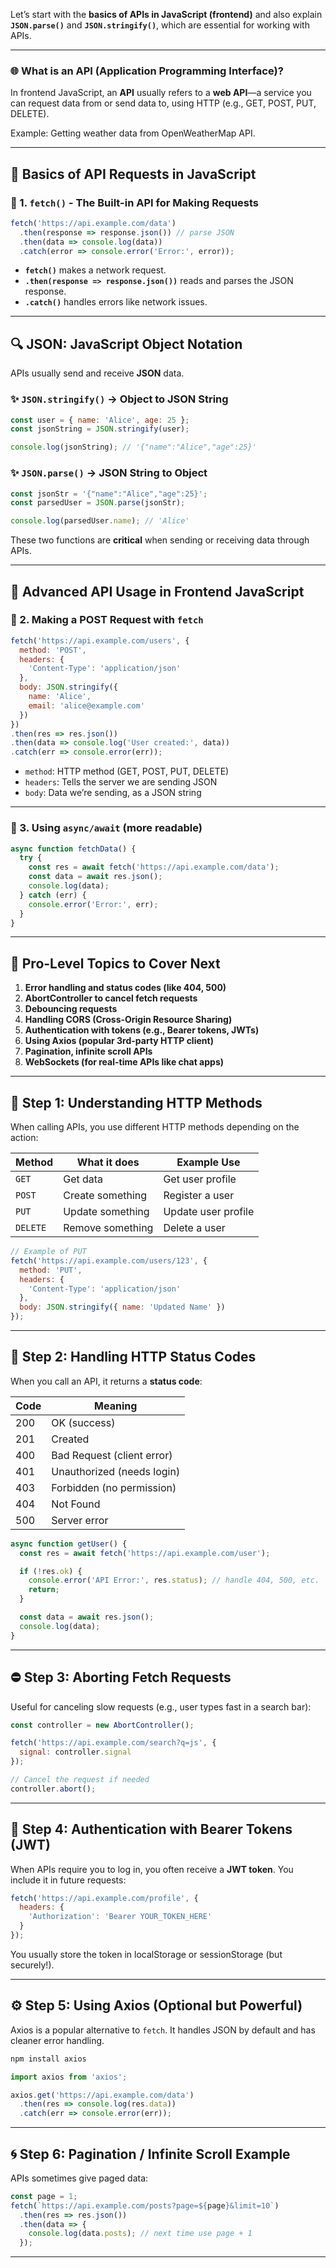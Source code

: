 Let’s start with the **basics of APIs in JavaScript (frontend)** and also explain **`JSON.parse()`** and **`JSON.stringify()`**, which are essential for working with APIs.

---

### 🌐 **What is an API (Application Programming Interface)?**
In frontend JavaScript, an **API** usually refers to a **web API**—a service you can request data from or send data to, using HTTP (e.g., GET, POST, PUT, DELETE).

Example: Getting weather data from OpenWeatherMap API.

---

## 📘 Basics of API Requests in JavaScript

### 🔹 1. `fetch()` - The Built-in API for Making Requests

```js
fetch('https://api.example.com/data')
  .then(response => response.json()) // parse JSON
  .then(data => console.log(data))
  .catch(error => console.error('Error:', error));
```

- **`fetch()`** makes a network request.
- **`.then(response => response.json())`** reads and parses the JSON response.
- **`.catch()`** handles errors like network issues.

---

## 🔍 JSON: JavaScript Object Notation

APIs usually send and receive **JSON** data.

### ✨ `JSON.stringify()` → Object to JSON String
```js
const user = { name: 'Alice', age: 25 };
const jsonString = JSON.stringify(user);

console.log(jsonString); // '{"name":"Alice","age":25}'
```

### ✨ `JSON.parse()` → JSON String to Object
```js
const jsonStr = '{"name":"Alice","age":25}';
const parsedUser = JSON.parse(jsonStr);

console.log(parsedUser.name); // 'Alice'
```

These two functions are **critical** when sending or receiving data through APIs.

---

## 🚀 Advanced API Usage in Frontend JavaScript

### 🔸 2. Making a POST Request with `fetch`
```js
fetch('https://api.example.com/users', {
  method: 'POST',
  headers: {
    'Content-Type': 'application/json'
  },
  body: JSON.stringify({
    name: 'Alice',
    email: 'alice@example.com'
  })
})
.then(res => res.json())
.then(data => console.log('User created:', data))
.catch(err => console.error(err));
```

- `method`: HTTP method (GET, POST, PUT, DELETE)
- `headers`: Tells the server we are sending JSON
- `body`: Data we’re sending, as a JSON string

---

### 🔸 3. Using `async/await` (more readable)

```js
async function fetchData() {
  try {
    const res = await fetch('https://api.example.com/data');
    const data = await res.json();
    console.log(data);
  } catch (err) {
    console.error('Error:', err);
  }
}
```

---

## 🧠 Pro-Level Topics to Cover Next

1. **Error handling and status codes (like 404, 500)**
2. **AbortController to cancel fetch requests**
3. **Debouncing requests**
4. **Handling CORS (Cross-Origin Resource Sharing)**
5. **Authentication with tokens (e.g., Bearer tokens, JWTs)**
6. **Using Axios (popular 3rd-party HTTP client)**
7. **Pagination, infinite scroll APIs**
8. **WebSockets (for real-time APIs like chat apps)**

---



## 🔄 Step 1: **Understanding HTTP Methods**

When calling APIs, you use different HTTP methods depending on the action:

| Method | What it does        | Example Use            |
|--------|---------------------|------------------------|
| `GET`  | Get data            | Get user profile       |
| `POST` | Create something    | Register a user        |
| `PUT`  | Update something    | Update user profile    |
| `DELETE`| Remove something  | Delete a user          |

```js
// Example of PUT
fetch('https://api.example.com/users/123', {
  method: 'PUT',
  headers: {
    'Content-Type': 'application/json'
  },
  body: JSON.stringify({ name: 'Updated Name' })
});
```

---

## 🧱 Step 2: **Handling HTTP Status Codes**

When you call an API, it returns a **status code**:

| Code  | Meaning                     |
|-------|-----------------------------|
| 200   | OK (success)                |
| 201   | Created                     |
| 400   | Bad Request (client error)  |
| 401   | Unauthorized (needs login)  |
| 403   | Forbidden (no permission)   |
| 404   | Not Found                   |
| 500   | Server error                |

```js
async function getUser() {
  const res = await fetch('https://api.example.com/user');

  if (!res.ok) {
    console.error('API Error:', res.status); // handle 404, 500, etc.
    return;
  }

  const data = await res.json();
  console.log(data);
}
```

---

## ⛔ Step 3: **Aborting Fetch Requests**

Useful for canceling slow requests (e.g., user types fast in a search bar):

```js
const controller = new AbortController();

fetch('https://api.example.com/search?q=js', {
  signal: controller.signal
});

// Cancel the request if needed
controller.abort();
```

---

## 🔐 Step 4: **Authentication with Bearer Tokens (JWT)**

When APIs require you to log in, you often receive a **JWT token**. You include it in future requests:

```js
fetch('https://api.example.com/profile', {
  headers: {
    'Authorization': 'Bearer YOUR_TOKEN_HERE'
  }
});
```

You usually store the token in localStorage or sessionStorage (but securely!).

---

## ⚙️ Step 5: **Using Axios (Optional but Powerful)**

Axios is a popular alternative to `fetch`. It handles JSON by default and has cleaner error handling.

```bash
npm install axios
```

```js
import axios from 'axios';

axios.get('https://api.example.com/data')
  .then(res => console.log(res.data))
  .catch(err => console.error(err));
```

---

## 🌀 Step 6: **Pagination / Infinite Scroll Example**

APIs sometimes give paged data:

```js
const page = 1;
fetch(`https://api.example.com/posts?page=${page}&limit=10`)
  .then(res => res.json())
  .then(data => {
    console.log(data.posts); // next time use page + 1
  });
```

---
